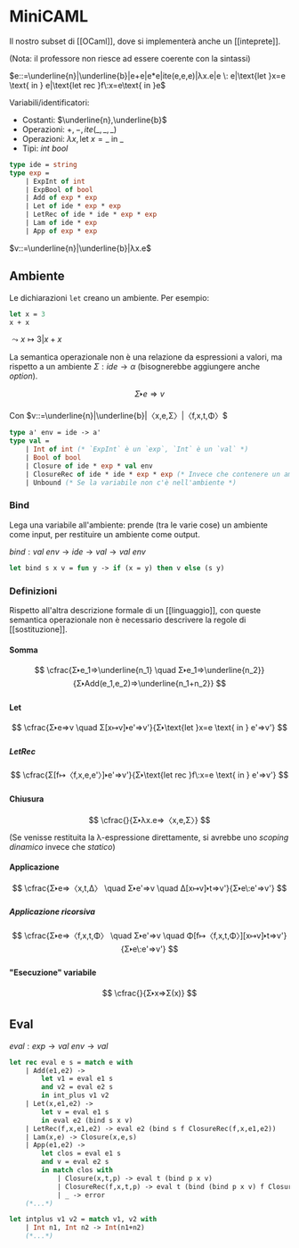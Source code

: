 # MiniCAML

Il nostro subset di [[OCaml]], dove si implementerà anche un [[inteprete]].

(Nota: il professore non riesce ad essere coerente con la sintassi)

$e::=\underline{n}|\underline{b}|e+e|e*e|ite(e,e,e)|λx.e|e \: e|\text{let }x=e \text{ in } e|\text{let rec }f\:x=e\text{ in }e$

Variabili/identificatori:
- Costanti: $\underline{n},\underline{b}$
- Operazioni: $+,-,ite(\_,\_,\_)$
- Operazioni: $λx, \text{let } x =\_ \text{ in } \_$
- Tipi: $int \: bool$

```OCaml
type ide = string
type exp =
    | ExpInt of int
    | ExpBool of bool
    | Add of exp * exp
    | Let of ide * exp * exp
    | LetRec of ide * ide * exp * exp
    | Lam of ide * exp
    | App of exp * exp
```

$v::=\underline{n}|\underline{b}|λx.e$

## Ambiente

Le dichiarazioni `let` creano un ambiente. Per esempio:
```OCaml
let x = 3
x + x
```
$⤳x↦3|x+x$

La semantica operazionale non è una relazione da espressioni a valori, ma rispetto a un ambiente $Σ:ide→α$ (bisognerebbe aggiungere anche $option$).

$$
Σ🢒e⇒v
$$

Con $v::=\underline{n}|\underline{b}|〈x,e,Σ〉|〈f,x,t,Φ〉$

```OCaml
type a' env = ide -> a'
type val =
    | Int of int (* `ExpInt` è un `exp`, `Int` è un `val` *)
    | Bool of bool
    | Closure of ide * exp * val env
    | ClosureRec of ide * ide * exp * exp (* Invece che contenere un ambiente con le variabili fuori, viene contenuta la funzione che deve essere chiamata ricorsivamente *)
    | Unbound (* Se la variabile non c'è nell'ambiente *)
```

### Bind

Lega una variabile all'ambiente: prende (tra le varie cose) un ambiente come input, per restituire un ambiente come output.

$bind:val\:env→ide→val→val\:env$

```OCaml
let bind s x v = fun y -> if (x = y) then v else (s y)
```

### Definizioni
Rispetto all'altra descrizione formale di un [[linguaggio]], con queste semantica operazionale non è necessario descrivere la regole di [[sostituzione]].

#### Somma
$$
\cfrac{Σ🢒e_1⇒\underline{n_1} \quad Σ🢒e_1⇒\underline{n_2}}{Σ🢒Add(e_1,e_2)⇒\underline{n_1+n_2}}
$$

#### Let
$$
\cfrac{Σ🢒e⇒v \quad Σ[x↦v]🢒e'⇒v'}{Σ🢒\text{let }x=e \text{ in } e'⇒v'}
$$

##### LetRec
$$
\cfrac{Σ[f↦〈f,x,e,e'〉]🢒e'⇒v'}{Σ🢒\text{let rec }f\:x=e \text{ in } e'⇒v'}
$$

#### Chiusura
$$
\cfrac{}{Σ🢒λx.e⇒〈x,e,Σ〉}
$$
(Se venisse restituita la λ-espressione direttamente, si avrebbe uno *scoping dinamico* invece che *statico*)

#### Applicazione
$$
\cfrac{Σ🢒e⇒〈x,t,Δ〉 \quad Σ🢒e'⇒v \quad Δ[x↦v]🢒t⇒v'}{Σ🢒e\:e'⇒v'}
$$

##### Applicazione ricorsiva
$$
\cfrac{Σ🢒e⇒〈f,x,t,Φ〉 \quad Σ🢒e'⇒v \quad Φ[f↦〈f,x,t,Φ〉][x↦v]🢒t⇒v'}{Σ🢒e\:e'⇒v'}
$$

#### "Esecuzione" variabile
$$
\cfrac{}{Σ🢒x⇒Σ(x)}
$$

## Eval

$eval:exp→val\:env→val$

```OCaml
let rec eval e s = match e with
    | Add(e1,e2) ->
	    let v1 = eval e1 s
	    and v2 = eval e2 s
	    in int_plus v1 v2
	| Let(x,e1,e2) ->
	    let v = eval e1 s
	    in eval e2 (bind s x v)
	| LetRec(f,x,e1,e2) -> eval e2 (bind s f ClosureRec(f,x,e1,e2))
	| Lam(x,e) -> Closure(x,e,s)
	| App(e1,e2) ->
	    let clos = eval e1 s
	    and v = eval e2 s
	    in match clos with
	        | Closure(x,t,p) -> eval t (bind p x v)
	        | ClosureRec(f,x,t,p) -> eval t (bind (bind p x v) f ClosureRec(f,x,t,p))
	        | _ -> error
	(*...*)

let intplus v1 v2 = match v1, v2 with
    | Int n1, Int n2 -> Int(n1+n2)
    (*...*)
```
